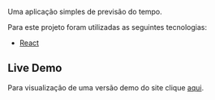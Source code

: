 Uma aplicação simples de previsão do tempo.

Para este projeto foram utilizadas as seguintes tecnologias:

- [React](https://pt-br.reactjs.org/)

## Live Demo

Para visualização de uma versão demo do site clique [aqui](https://rodhenr.github.io/Previsao-do-Tempo/).
